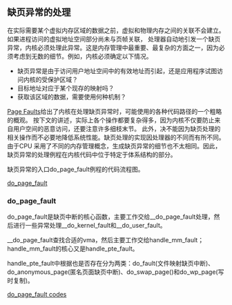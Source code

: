 ## 缺页异常的处理

在实际需要某个虚拟内存区域的数据之前，虚拟和物理内存之间的关联不会建立。如果进程访问的虚拟地址空间部分尚未与页帧关联，
处理器自动地引发一个缺页异常，内核必须处理此异常。这是内存管理中最重要、最复杂的方面之一，因为必须考虑到无数的细节。例如，内核必须确定以下情况。

* 缺页异常是由于访问用户地址空间中的有效地址而引起，还是应用程序试图访问内核的受保护区域？
* 目标地址对应于某个现存的映射吗？
* 获取该区域的数据，需要使用何种机制？

[Page Faults](./basic_flow.jpeg)给出了内核在处理缺页异常时，可能使用的各种代码路径的一个粗略的概观。
按下文的讲述，实际上各个操作都要复杂得多，因为内核不仅要防止来自用户空间的恶意访问，还要注意许多细枝末节。
此外，决不能因为缺页处理的相关操作而不必要地降低系统性能。缺页处理的实现因处理器的不同而有所不同。由于CPU
采用了不同的内存管理概念，生成缺页异常的细节也不太相同。因此，缺页异常的处理例程在内核代码中位于特定于体系结构的部分。

缺页异常的入口do_page_fault例程的代码流程图。

[do_page_fault](./do_page_fault.jpeg)

### do_page_fault

do_page_fault是缺页中断的核心函数，主要工作交给__do_page_fault处理，然后进行一些异常处理__do_kernel_fault和__do_user_fault。

__do_page_fault查找合适的vma，然后主要工作交给handle_mm_fault；handle_mm_fault的核心又是handle_pte_fault。

handle_pte_fault中根据也是否存在分为两类：do_fault(文件映射缺页中断)、do_anonymous_page(匿名页面缺页中断)、do_swap_page()和do_wp_page(写时复制)。

[do_page_fault codes](do_page_fault.md)